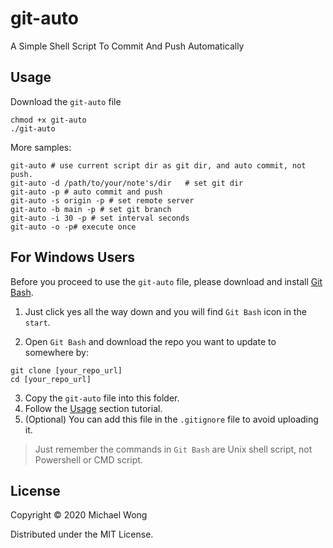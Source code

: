 # git-auto

A Simple Shell Script To Commit And Push Automatically

## Usage

Download the `git-auto` file

```
chmod +x git-auto
./git-auto
```

More samples:

```
git-auto # use current script dir as git dir, and auto commit, not push.
git-auto -d /path/to/your/note's/dir   # set git dir
git-auto -p # auto commit and push
git-auto -s origin -p # set remote server
git-auto -b main -p # set git branch
git-auto -i 30 -p # set interval seconds
git-auto -o -p# execute once
```

## For Windows Users

Before you proceed to use the `git-auto` file, please download and install [Git Bash](https://github.com/git-for-windows/git/releases/download/v2.30.1.windows.1/Git-2.30.1-64-bit.exe).

1. Just click yes all the way down and you will find `Git Bash` icon in the `start`.

2. Open `Git Bash` and download the repo you want to update to somewhere by:

```
git clone [your_repo_url]
cd [your_repo_url]
```
3. Copy the `git-auto` file into this folder.
4. Follow the [Usage](#Usage) section tutorial.
5. (Optional) You can add this file in the `.gitignore` file to avoid uploading it.

> Just remember the commands in `Git Bash` are Unix shell script, not Powershell or CMD script.

## License

Copyright © 2020 Michael Wong

Distributed under the MIT License.




